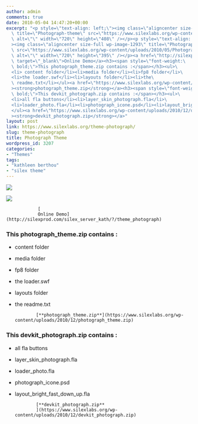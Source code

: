 ```yaml
---
author: admin
comments: true
date: 2010-05-04 14:47:20+00:00
excerpt: "<p style=\"text-align: left;\"><img class=\"aligncenter size-full wp-image-1292\"\
  \ title=\"Photograph-theme\" src=\"https://www.silexlabs.org/wp-content/uploads/2010/05/Photograph-theme.jpg\"\
  \ alt=\"\" width=\"720\" height=\"408\" /></p><p style=\"text-align: center;\"\
  ><img class=\"aligncenter size-full wp-image-1293\" title=\"Photograph-theme-2\"\
  \ src=\"https://www.silexlabs.org/wp-content/uploads/2010/05/Photograph-theme-2.jpg\"\
  \ alt=\"\" width=\"720\" height=\"395\" /></p><a href=\"http://silexprod.com/silex_server_kath/?/theme_photograph\"\
  \ target=\"_blank\">Online Demo</a><h3><span style=\"font-weight:\
  \ bold;\">This photograph_theme.zip contains :</span></h3><ul>\
  <li> content folder</li><li>media folder</li><li>fp8 folder</li>\
  <li>the loader.swf</li><li>layouts folder</li><li>the\
  \ readme.txt</li></ul><a href=\"https://www.silexlabs.org/wp-content/uploads/2010/12/photograph_theme.zip\"\
  ><strong>photograph_theme.zip</strong></a><h3><span style=\"font-weight:\
  \ bold;\">This devkit_photograph.zip contains :</span></h3><ul>\
  <li>all fla buttons</li><li>layer_skin_photograph.fla</li>\
  <li>loader_photo.fla</li><li>photograph_icone.psd</li><li>layout_bright_fast_down_up.fla</li>\
  </ul><a href=\"https://www.silexlabs.org/wp-content/uploads/2010/12/devkit_photograph.zip\"\
  ><strong>devkit_photograph.zip</strong></a>"
layout: post
link: https://www.silexlabs.org/theme-photograph/
slug: theme-photograph
title: Photograph Theme
wordpress_id: 3207
categories:
- "Themes"
tags:
- "kathleen berthou"
- "silex theme"
---
```


![](https://www.silexlabs.org/wp-content/uploads/2010/05/Photograph-theme.jpg)




![](https://www.silexlabs.org/wp-content/uploads/2010/05/Photograph-theme-2.jpg)


				[
				Online Demo](http://silexprod.com/silex_server_kath/?/theme_photograph)


### This photograph_theme.zip contains :






  * content folder


  * media folder


  * fp8 folder


  * the loader.swf


  * layouts folder


  * the readme.txt


				[**photograph_theme.zip**](https://www.silexlabs.org/wp-content/uploads/2010/12/photograph_theme.zip)


### This devkit_photograph.zip contains :






  * all fla buttons


  * layer_skin_photograph.fla


  * loader_photo.fla


  * photograph_icone.psd


  * layout_bright_fast_down_up.fla


				[**devkit_photograph.zip**
				](https://www.silexlabs.org/wp-content/uploads/2010/12/devkit_photograph.zip)
